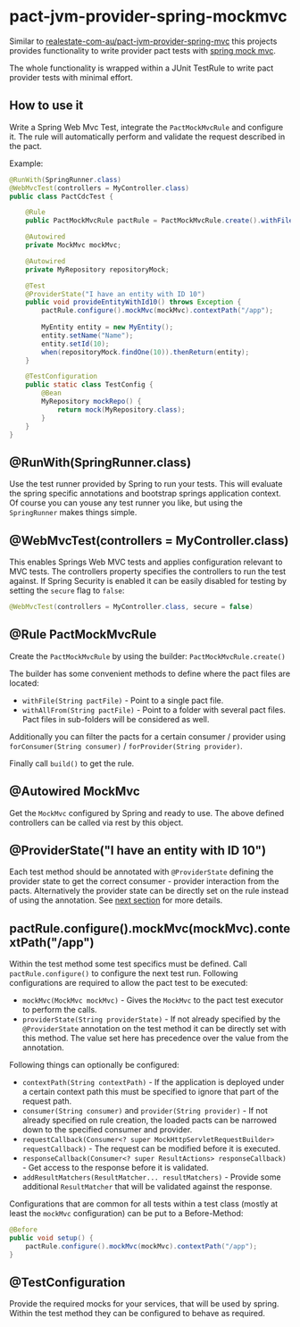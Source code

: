 # pact-jvm-provider-spring-mockmvc

Similar to [realestate-com-au/pact-jvm-provider-spring-mvc](https://github.com/realestate-com-au/pact-jvm-provider-spring-mvc) this projects provides functionality
to write provider pact tests with [spring mock mvc](http://docs.spring.io/spring-security/site/docs/current/reference/html/test-mockmvc.html). 

The whole functionality is wrapped within a JUnit TestRule to write pact provider tests with minimal effort. 

## How to use it

Write a Spring Web Mvc Test, integrate the `PactMockMvcRule` and configure it. The rule will automatically perform and validate the request described in the pact.

Example:
```java
@RunWith(SpringRunner.class)
@WebMvcTest(controllers = MyController.class)
public class PactCdcTest {

    @Rule
    public PactMockMvcRule pactRule = PactMockMvcRule.create().withFile("file:../pacts/my-pact.json").build();

    @Autowired
    private MockMvc mockMvc;

    @Autowired
    private MyRepository repositoryMock;

    @Test
    @ProviderState("I have an entity with ID 10")
    public void provideEntityWithId10() throws Exception {
        pactRule.configure().mockMvc(mockMvc).contextPath("/app");
        
        MyEntity entity = new MyEntity();
        entity.setName("Name");
        entity.setId(10);
        when(repositoryMock.findOne(10)).thenReturn(entity);
    }

    @TestConfiguration
    public static class TestConfig {
        @Bean
        MyRepository mockRepo() {
            return mock(MyRepository.class);
        }
    }
}
```

## @RunWith(SpringRunner.class)

Use the test runner provided by Spring to run your tests. This will evaluate the spring specific annotations and bootstrap springs application context.
Of course you can youse any test runner you like, but using the `SpringRunner` makes things simple.

## @WebMvcTest(controllers = MyController.class)

This enables Springs Web MVC tests and applies configuration relevant to MVC tests. The controllers property specifies the controllers to run the test against.
If Spring Security is enabled it can be easily disabled for testing by setting the `secure` flag to `false`:

```java
@WebMvcTest(controllers = MyController.class, secure = false)
```

## @Rule PactMockMvcRule

Create the `PactMockMvcRule` by using the builder: `PactMockMvcRule.create()`

The builder has some convenient methods to define where the pact files are located:

* `withFile(String pactFile)` - Point to a single pact file.
* `withAllFrom(String pactFile)` - Point to a folder with several pact files. Pact files in sub-folders will be considered as well.

Additionally you can filter the pacts for a certain consumer / provider using `forConsumer(String consumer)` / `forProvider(String provider)`.

Finally call `build()` to get the rule.

## @Autowired MockMvc

Get the `MockMvc` configured by Spring and ready to use. The above defined controllers can be called via rest by this object. 

## @ProviderState("I have an entity with ID 10")

Each test method should be annotated with `@ProviderState` defining the provider state to get the correct consumer - provider interaction from the pacts.
Alternatively the provider state can be directly set on the rule instead of using the annotation. See
[next section](#pactRule.configure().mockMvc(mockMvc).contextPath("/app")) for more details.

## pactRule.configure().mockMvc(mockMvc).contextPath("/app")

Within the test method some test specifics must be defined. Call `pactRule.configure()` to configure the next test run. Following configurations are required to
allow the pact test to be executed:

* `mockMvc(MockMvc mockMvc)` - Gives the `MockMvc` to the pact test executor to perform the calls.
* `providerState(String providerState)` - If not already specified by the `@ProviderState` annotation on the test method it can be directly set with this method. The value set here has precedence over the value from the annotation.

Following things can optionally be configured:
 
* `contextPath(String contextPath)` - If the application is deployed under a certain context path this must be specified to ignore that part of the request path.
* `consumer(String consumer)` and `provider(String provider)` - If not already specified on rule creation, the loaded pacts can be narrowed down to the specified consumer and provider.
* `requestCallback(Consumer<? super MockHttpServletRequestBuilder> requestCallback)` - The request can be modified before it is executed.
* `responseCallback(Consumer<? super ResultActions> responseCallback)` - Get access to the response before it is validated.
* `addResultMatchers(ResultMatcher... resultMatchers)` - Provide some additional `ResultMatcher` that will be validated against the response.

Configurations that are common for all tests within a test class (mostly at least the `mockMvc` configuration) can be put to a Before-Method:

```java
@Before
public void setup() {
    pactRule.configure().mockMvc(mockMvc).contextPath("/app");
}
```

## @TestConfiguration

Provide the required mocks for your services, that will be used by spring. Within the test method they can be configured to behave as required.
